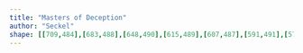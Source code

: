 ```yaml
---
title: "Masters of Deception"
author: "Seckel"
shape: [[709,484],[683,488],[648,490],[615,489],[607,487],[591,491],[576,497],[569,502],[567,507],[569,546],[571,697],[571,1037],[568,1598],[569,1617],[567,1745],[569,1751],[576,1755],[613,1754],[664,1750],[670,1746],[674,1734],[674,1685],[677,1655],[678,1624],[680,1398],[685,1231],[688,1182],[687,1137],[690,1121],[693,1043],[692,999],[694,966],[694,923],[696,915],[696,859],[699,817],[701,738],[700,715],[703,695],[709,681],[726,662],[729,656],[745,642],[750,629],[751,618],[748,577],[750,507],[744,489],[732,484]]
---
```

